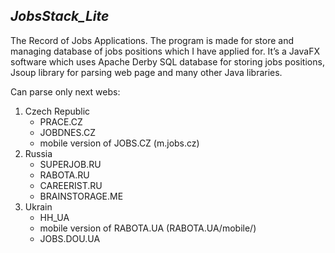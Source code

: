 ## *JobsStack_Lite*
The Record of Jobs Applications.
The program is made for store and managing database of jobs positions which I have applied for.
It’s a JavaFX software which uses Apache Derby SQL database for storing jobs positions,
Jsoup library for parsing web page and many other Java libraries.

Can parse only next webs:
  1. Czech Republic
      * PRACE.CZ
      * JOBDNES.CZ
      * mobile version of JOBS.CZ (m.jobs.cz)
  2. Russia
      * SUPERJOB.RU
      * RABOTA.RU
      * CAREERIST.RU
      * BRAINSTORAGE.ME
  23. Ukrain
      * HH_UA
      * mobile version of RABOTA.UA (RABOTA.UA/mobile/)
      * JOBS.DOU.UA


